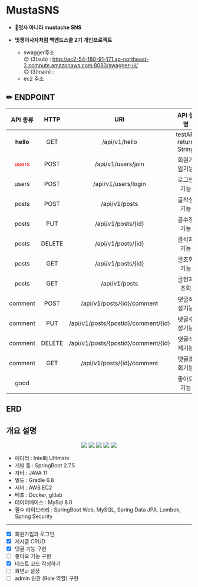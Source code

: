 # MustaSNS
* 🦁**멋사 아니라 mustache SNS**
* **멋쟁이사자처럼 백엔드스쿨 2기 개인프로젝트**

    * swagger주소 <br>
😊 t3(sub) : http://ec2-54-180-91-171.ap-northeast-2.compute.amazonaws.com:8080/swagger-ui/ <br>
😊 t3(main) :
    * ec2 주소
    

## ✏ ENDPOINT


|API 종류|HTTP|URI|API 설명|
|:-----:|:------------------:|:-----------------------------:|:-----------------------------:|
| <b>hello | GET | /api/v1/hello | testAPI return String |
| <span style="color:red"> users </span> | POST | /api/v1/users/join | 회원가입기능 |
| users | POST | /api/v1/users/login | 로그인기능 |
| posts | POST | /api/v1/posts | 글작성기능 |
| posts | PUT | /api/v1/posts/{id} | 글수정기능 |
| posts | DELETE | /api/v1/posts/{id} | 글삭제기능 |
| posts | GET | /api/v1/posts/{id} | 글조회기능 |
| posts | GET | /api/v1/posts | 글전체조회 |
| comment | POST | /api/v1/posts/{id}/comment | 댓글작성기능 |
| comment | PUT | /api/v1/posts/{postid}/comment/{id} | 댓글수정기능 |
| comment | DELETE | /api/v1/posts/{postid}/comment/{id} | 댓글삭제기능 |
| comment | GET | /api/v1/posts/{id}/comment | 댓글조회기능 |
| good |  |  | 좋아요기능 |



## ERD


## 개요 설명
<div align="center">
 <img src="https://img.shields.io/badge/SpringBoot-6DB33F.svg?logo=Spring-Boot&logoColor=white" />
 <img src="https://img.shields.io/badge/SpringSecurity-6DB33F.svg?logo=Spring-Security&logoColor=white" />
 <img src="https://img.shields.io/badge/MySQL-3776AB.svg?logo=MySql&logoColor=white" />
 <img src="https://img.shields.io/badge/Docker-2496ED.svg?logo=Docker&logoColor=white" />
 <img src="https://img.shields.io/badge/AmazonEC2-FF9900.svg?logo=Amazon-EC2&logoColor=white" />
</div>

* 에디터 : Intellij Ultimate
* 개발 툴 : SpringBoot 2.7.5
* 자바 : JAVA 11
* 빌드 : Gradle 6.8
* 서버 : AWS EC2
* 배포 : Docker, gitlab
* 데이터베이스 : MySql 8.0
* 필수 라이브러리 : SpringBoot Web, MySQL, Spring Data JPA, Lombok, Spring Security
<hr>

- [x] 회원가입과 로그인
- [x] 게시글 CRUD
- [x] 댓글 기능 구현
- [ ] 좋아요 기능 구현
- [x] 테스트 코드 작성하기
- [ ] 화면ui 설정
- [ ] admin 권한 (Role 역할) 구현
